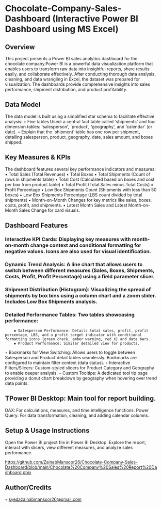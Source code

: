 # Chocolate-Company-Sales-Dashboard (Interactive Power BI Dashboard using MS Excel)
## Overview
This project presents a Power BI sales analytics dashboard for the chocolate company.Power BI is a powerful data visualization platform that enables users to transform raw data into insightful reports, share results easily, and collaborate effectively. After conducting thorough data analysis, cleaning, and data wrangling in Excel, the dataset was prepared for visualization. The dashboards provide comprehensive insights into sales performance, shipment distribution, and product profitability.
## Data Model
The data model is built using a simplified star schema to facilitate effective analysis:
    ◦ Five tables Used: a central fact table called 'shipments' and four dimension tables: 'salesperson', 'product', 'geography', and 'calendar' (or date).
    ◦ Explain that the 'shipment' table has one row per shipment, detailing salesperson, product, geography, date, sales amount, and boxes shipped.
## Key Measures & KPIs
The dashboard features several key performance indicators and measures:
        ▪ Total Sales (Total Revenues)
        ▪ Total Boxes
        ▪ Total Shipments (Count of rows in shipments table)
        ▪ Total Cost (Calculated based on boxes and cost per box from product table)
        ▪ Total Profit (Total Sales minus Total Costs)
        ▪ Profit Percentage
        ▪ Low Box Shipments Count (Shipments with less than 50 boxes)
        ▪ Low Box Shipments Percentage (LBS count divided by total shipments)
        ▪ Month-on-Month Changes for key metrics like sales, boxes, costs, profit, and shipments.
        ▪ Latest Month Sales and Latest Month-on-Month Sales Change for card visuals.
## Dashboard Features
  ### Interactive KPI Cards: Displaying key measures with month-on-month change context and conditional formatting for negative values. Icons are also used for visual identification.
  ### Dynamic Trend Analysis: A line chart that allows users to switch between different measures (Sales, Boxes, Shipments, Costs, Profit, Profit Percentage) using a field parameter slicer.
  ### Shipment Distribution (Histogram): Visualizing the spread of shipments by box bins using a column chart and a zoom slider. Includes Low Box Shipments analysis.
  ### Detailed Performance Tables: Two tables showcasing performance:
        ▪ Salesperson Performance: Details total sales, profit, profit percentage, LBS, and a profit target indicator with conditional formatting icons (green check, amber warning, red X) and data bars.
        ▪ Product Performance: Similar detailed view for products.
   ◦ Bookmarks for View Switching: Allows users to toggle between Salesperson and Product detail tables seamlessly. Bookmarks are configured to maintain filter context (data status).
   ◦ Interactive Filters/Slicers: Custom-styled slicers for Product Category and Geography to enable deeper analysis.
   ◦ Custom Tooltips: A dedicated tool tip page providing a donut chart breakdown by geography when hovering over trend data points.
## TPower BI Desktop: Main tool for report building.
  DAX: For calculations, measures, and time intelligence functions.
  Power Query: For data transformation, cleaning, and adding calendar columns.
## Setup & Usage Instructions
Open the Power BI project file in Power BI Desktop.
Explore the report, interact with slicers, view different measures, and analyze sales performance.

https://github.com/ZainabMansoor26/Chocolate-Company-Sales-Dashboard/blob/main/Chocolate%20Company%20Sales%20Report%20Dashboard.pbix
## Author/Credits
   ◦ syedazainabmansoor26@gmail.com
